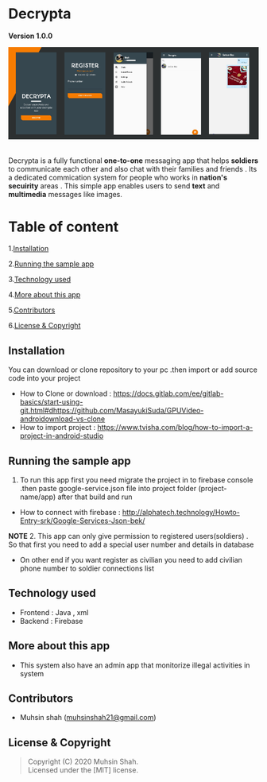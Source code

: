 # Decrypta

**Version 1.0.0**

<div>
<img src="Screenshots/app_banner.jpg" > 
</div>

<br>

Decrypta is a fully functional <b>one-to-one</b> messaging app that helps <b>soldiers</b> to communicate each other and also chat with their families and friends . Its a dedicated commication system for people who works in <b>nation's secuirity</b> areas . This simple app enables users to send <b>text</b> and <b>multimedia</b> messages like images.

# Table of content 

1.[Installation](#Installation)

2.[Running the sample app](#Running-the-sample-app)

3.[Technology used](#Technology-used)

4.[More about this app](#More-about-this-app)

5.[Contributors](#Contributors)

6.[License & Copyright](#License-&-Copyright)

## Installation

You can download or clone repository to your pc .then import or add source code into your project 
* How to Clone or download : <https://docs.gitlab.com/ee/gitlab-basics/start-using-git.html#dhttps://github.com/MasayukiSuda/GPUVideo-androidownload-vs-clone>
* How to import project : <https://www.tvisha.com/blog/how-to-import-a-project-in-android-studio>

## Running the sample app

1. To run this app first you need migrate the project in to firebase console .then paste google-service.json file into project folder (project-name/app) 
after that build and run  
 * How to connect with firebase : <http://alphatech.technology/Howto-Entry-srk/Google-Services-Json-bek/>
 
**NOTE**
2. This app can only give permission to registered users(soldiers) . So that first you need to add a special user number and details in database
   * On other end if you want register as civilian you need to add civilian phone number to soldier connections list

## Technology used

- Frontend : Java , xml
- Backend : Firebase

## More about this app

- This system also have an admin app that monitorize illegal activities in system  

## Contributors

- Muhsin shah (<muhsinshah21@gmail.com>)

## License & Copyright 
> Copyright (C) 2020 Muhsin Shah.  
> Licensed under the [MIT] license.  


